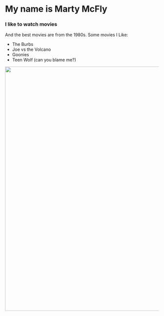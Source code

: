 # My name is Marty McFly
### I like to watch movies

And the best movies are from the 1980s.
Some movies I Like: 

* The Burbs
* Joe vs the Volcano
* Goonies
* Teen Wolf (can you blame me?)

 
<img width="800" src="/images/teenwolf.jpg"/>